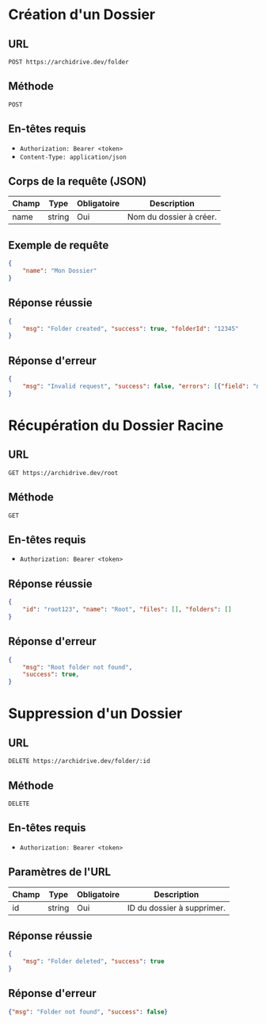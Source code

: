 # Création d'un Dossier

## URL

`POST https://archidrive.dev/folder`

## Méthode

`POST`

## En-têtes requis

- `Authorization: Bearer <token>`
- `Content-Type: application/json`


## Corps de la requête (JSON)

| Champ | Type | Obligatoire | Description |
|-------|------|-------------|-------------|
| name | string | Oui | Nom du dossier à créer. |

## Exemple de requête

```json
{
    "name": "Mon Dossier"
}
```

## Réponse réussie

```json
{
    "msg": "Folder created", "success": true, "folderId": "12345"
}
```

## Réponse d'erreur

```json
{
    "msg": "Invalid request", "success": false, "errors": [{"field": "name", "message": "Folder name is required"}]
}
```


# Récupération du Dossier Racine

## URL

`GET https://archidrive.dev/root`

## Méthode

`GET`

## En-têtes requis

- `Authorization: Bearer <token>`


## Réponse réussie

```json
{
    "id": "root123", "name": "Root", "files": [], "folders": []
}
```

## Réponse d'erreur

```json
{
    "msg": "Root folder not found",
    "success": true,
}
```


# Suppression d'un Dossier

## URL

`DELETE https://archidrive.dev/folder/:id`

## Méthode

`DELETE`

## En-têtes requis

- `Authorization: Bearer <token>`

## Paramètres de l'URL

| Champ | Type | Obligatoire | Description |
|-------|------|-------------|-------------|
| id | string | Oui | ID du dossier à supprimer. |

## Réponse réussie

```json
{
    "msg": "Folder deleted", "success": true
}
```

## Réponse d'erreur

```json
{"msg": "Folder not found", "success": false}
```


